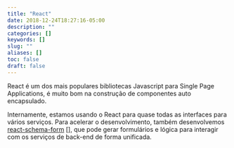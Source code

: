 ```yaml
---
title: "React"
date: 2018-12-24T18:27:16-05:00
description: ""
categories: []
keywords: []
slug: ""
aliases: []
toc: false
draft: false
---
```


React é um dos mais populares bibliotecas Javascript para Single Page Applications, é muito bom na construção de componentes
auto encapsulado.

Internamente, estamos usando o React para quase todas as interfaces para vários serviços. Para acelerar o desenvolvimento, também desenvolvemos [react-schema-form] [], que pode gerar formulários e lógica para interagir com os serviços de back-end de forma unificada.

[react-schema-form]: /ptbr/consumer/react-schema-form/
